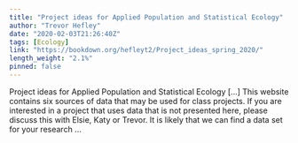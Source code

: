 ```yaml
---
title: "Project ideas for Applied Population and Statistical Ecology"
author: "Trevor Hefley"
date: "2020-02-03T21:26:40Z"
tags: [Ecology]
link: "https://bookdown.org/hefleyt2/Project_ideas_spring_2020/"
length_weight: "2.1%"
pinned: false
---
```


Project ideas for Applied Population and Statistical Ecology [...] This website contains six sources of data that may be used for class projects. If you are interested in a project that uses data that is not presented here, please discuss this with Elsie, Katy or Trevor. It is likely that we can find a data set for your research ...
